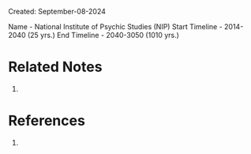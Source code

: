 Created: September-08-2024

Name - National Institute of Psychic Studies (NIP)
Start Timeline - 2014-2040 (25 yrs.)
End Timeline - 2040-3050 (1010 yrs.)

# Related Notes

1. 
# References

1. 